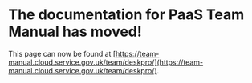 
# The documentation for PaaS Team Manual has moved!
This page can now be found at [https://team-manual.cloud.service.gov.uk/team/deskpro/](https://team-manual.cloud.service.gov.uk/team/deskpro/).
